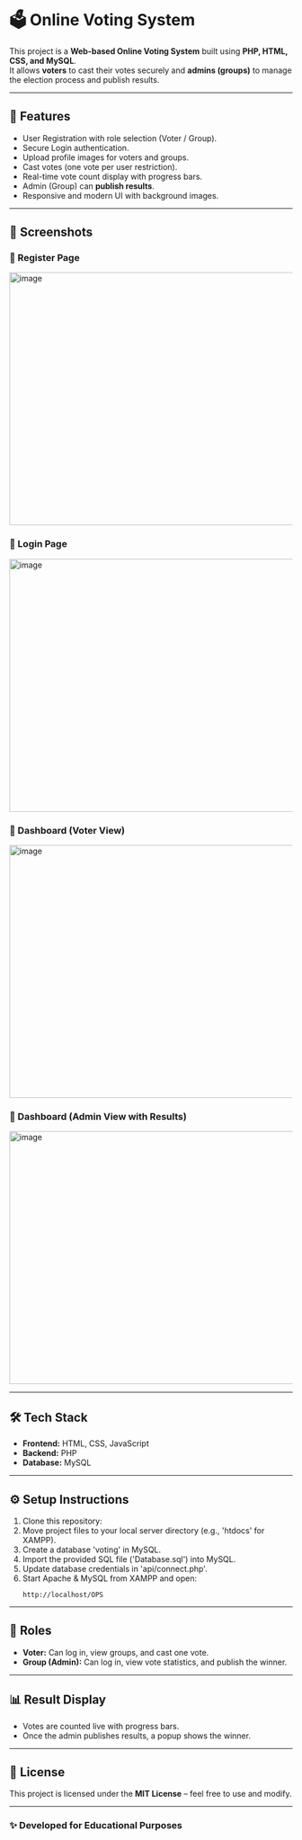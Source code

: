 # 🗳️ Online Voting System

This project is a **Web-based Online Voting System** built using **PHP, HTML, CSS, and MySQL**.  
It allows **voters** to cast their votes securely and **admins (groups)** to manage the election process and publish results.

---

## 🚀 Features

- User Registration with role selection (Voter / Group).
- Secure Login authentication.
- Upload profile images for voters and groups.
- Cast votes (one vote per user restriction).
- Real-time vote count display with progress bars.
- Admin (Group) can **publish results**.
- Responsive and modern UI with background images.

---

## 📸 Screenshots

### 🔹 Register Page
<img width="800" height="450" alt="image" src="https://github.com/user-attachments/assets/b137a69d-d6ba-4055-a6f8-6238a02b1e6d" />

### 🔹 Login Page
<img width="800" height="450" alt="image" src="https://github.com/user-attachments/assets/4bb07594-cd0e-47f5-8831-84b0878ff04e" />

### 🔹 Dashboard (Voter View)
<img width="800" height="450" alt="image" src="https://github.com/user-attachments/assets/5accb62c-6847-4840-9f5d-94f0f805d152" />

### 🔹 Dashboard (Admin View with Results)
<img width="800" height="450" alt="image" src="https://github.com/user-attachments/assets/6d378e1c-a31c-4ce0-bc76-b4eeda39d7f7" />

---

## 🛠️ Tech Stack

- **Frontend:** HTML, CSS, JavaScript  
- **Backend:** PHP  
- **Database:** MySQL  

---

## ⚙️ Setup Instructions

1. Clone this repository:
2. Move project files to your local server directory (e.g., 'htdocs' for XAMPP).  
3. Create a database 'voting' in MySQL.  
4. Import the provided SQL file ('Database.sql') into MySQL.  
5. Update database credentials in 'api/connect.php'.  
6. Start Apache & MySQL from XAMPP and open:
   ```
   http://localhost/OPS
   ```

---

## 👥 Roles

- **Voter:** Can log in, view groups, and cast one vote.  
- **Group (Admin):** Can log in, view vote statistics, and publish the winner.  

---

## 📊 Result Display

- Votes are counted live with progress bars.  
- Once the admin publishes results, a popup shows the winner.  

---

## 📄 License

This project is licensed under the **MIT License** – feel free to use and modify.

---

### ✨ Developed for Educational Purposes
